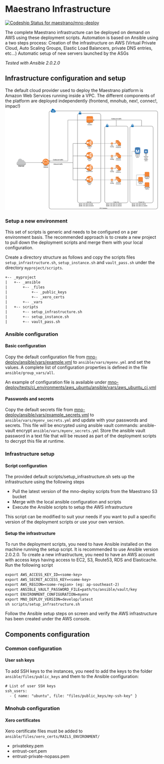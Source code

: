 # Maestrano Infrastructure

[ ![Codeship Status for maestrano/mno-deploy](https://codeship.com/projects/f6587590-e990-0133-f67a-4afac8d396b8/status?branch=master)](https://codeship.com/projects/147638)

The complete Maestrano infrastructure can be deployed on demand on AWS using these deployment scripts. Automation is based on Ansible using a two steps process:
Creation of the infrastructure on AWS (Virtual Private Cloud, Auto Scaling Groups, Elastic Load Balancers, private DNS entries, etc…)
Automatic setup of new servers launched by the ASGs

*Tested with Ansible 2.0.2.0*

## Infrastructure configuration and setup
The default cloud provider used to deploy the Maestrano platform is Amazon Web Services running inside a VPC. The different components of the platform are deployed independently (frontend, mnohub, nex!, connec!, impac!)
![Architecture diagram](https://raw.githubusercontent.com/maestrano/mno-deploy/develop/architecture_diagram.png)

### Setup a new environment
This set of scripts is generic and needs to be configured on a per environment basis. The recommended approach is to create a new project to pull down the deployment scripts and merge them with your local configuration.

Create a directory structure as follows and copy the scripts files `setup_infrastructure.sh`, `setup_instance.sh` and `vault_pass.sh` under the directory `myproject/scripts`.
```
+-- _myproject
|   +-- _ansible
|       +-- _files
|           +-- _public_keys
|           +-- _xero_certs
|       +-- _vars
|   +-- scripts
|       +-- setup_infrastructure.sh
|       +-- setup_instance.sh
|       +-- vault_pass.sh
```

### Ansible configuration
#### Basic configuration
Copy the default configuration file from  [mno-deploy/ansible/vars/example.yml](https://github.com/maestrano/mno-deploy/blob/develop/ansible/vars/example.yml) to `ansible/vars/myenv.yml` and set the values. A complete list of configuration properties is defined in the file `ansible/group_vars/all`.

An example of configuration file is available under [mno-deploy/tests/ci_environments/aws_ubuntu/ansible/vars/aws_ubuntu_ci.yml](https://github.com/maestrano/mno-deploy/blob/develop/tests/ci_environments/aws_ubuntu/ansible/vars/aws_ubuntu_ci.yml)

#### Passwords and secrets
Copy the default secrets file from [mno-deploy/ansible/vars/example_secrets.yml](https://github.com/maestrano/mno-deploy/blob/develop/ansible/vars/example_secrets.yml) to `ansible/vars/myenv_secrets.yml` and update with your passwords and secrets. This file will be encrypted using ansible vault commands:
ansible-vault encrypt `ansible/vars/myenv_secrets.yml`
Store the ansible vault password in a text file that will be reused as part of the deployment scripts to decrypt this file at runtime.

### Infrastructure setup
#### Script configuration
The provided default scripts/setup_infrastructure.sh sets up the infrastructure using the following steps

- Pull the latest version of the mno-deploy scripts from the Maestrano S3 bucket
- Merge with the local ansible configuration and scripts
- Execute the Ansible scripts to setup the AWS infrastructure

This script can be modified to suit your needs if you want to pull a specific version of the deployment scripts or use your own version.

#### Setup the infrastructure
To run the deployment scripts, you need to have Ansible installed on the machine running the setup script. It is recommended to use Ansible version 2.0.2.0.
To create a new infrastructure, you need to have an AWS account with access keys having access to EC2, S3, Route53, RDS and Elasticache.
Run the following script
```
export AWS_ACCESS_KEY_ID=<some-key>
export AWS_SECRET_ACCESS_KEY=<some-key>
export AWS_REGION=<some-region> (eg: ap-southeast-2)
export ANSIBLE_VAULT_PASSWORD_FILE=path/to/ansible/vault/key
export ENVIRONMENT_CONFIGURATION=myenv
export MNO_DEPLOY_VERSION=develop/latest
sh scripts/setup_infrastructure.sh
```

Follow the Ansible setup steps on screen and verify the AWS infrastructure has been created under the AWS console.

## Components configuration
### Common configuration
#### User ssh keys
To add SSH keys to the instances, you need to add the keys to the folder `ansible/files/public_keys` and them to the Ansible configuration:

```
# List of user SSH keys
ssh_users:
  - { name: "ubuntu", file: "files/public_keys/my-ssh-key" }
```

### Mnohub configuration
#### Xero certificates
Xero certificate files must be added to `ansible/files/xero_certs/RAILS_ENVIRONMENT/`
- privatekey.pem
- entrust-cert.pem
- entrust-private-nopass.pem


